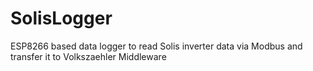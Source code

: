 # SolisLogger
 ESP8266 based data logger to read Solis inverter data via Modbus and transfer it to Volkszaehler Middleware
